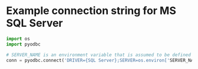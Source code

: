 # Example connection string for MS SQL Server

```python
import os
import pyodbc

# SERVER_NAME is an environment variable that is assumed to be defined
conn = pyodbc.connect('DRIVER={SQL Server};SERVER=os.environ['SERVER_NAME'];Trusted_Connection=yes')
```
